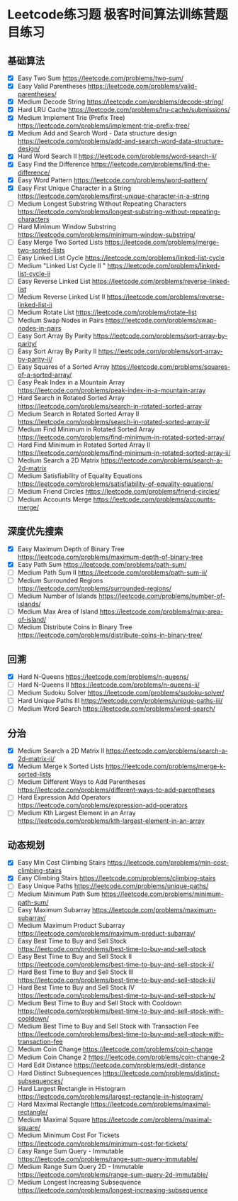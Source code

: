 # Leetcode练习题 极客时间算法训练营题目练习

## 基础算法
- [x] Easy	Two Sum	https://leetcode.com/problems/two-sum/
- [x] Easy	Valid Parentheses	https://leetcode.com/problems/valid-parentheses/
- [x] Medium	Decode String	https://leetcode.com/problems/decode-string/
- [x] Hard	LRU Cache	https://leetcode.com/problems/lru-cache/submissions/
- [x] Medium	Implement Trie (Prefix Tree)	https://leetcode.com/problems/implement-trie-prefix-tree/
- [x] Medium	Add and Search Word - Data structure design	https://leetcode.com/problems/add-and-search-word-data-structure-design/
- [x] Hard	Word Search II	https://leetcode.com/problems/word-search-ii/
- [x] Easy	Find the Difference	https://leetcode.com/problems/find-the-difference/
- [x] Easy	Word Pattern	https://leetcode.com/problems/word-pattern/
- [x] Easy	First Unique Character in a String	https://leetcode.com/problems/first-unique-character-in-a-string
- [ ] Medium	Longest Substring Without Repeating Characters	https://leetcode.com/problems/longest-substring-without-repeating-characters
- [ ] Hard	Minimum Window Substring	https://leetcode.com/problems/minimum-window-substring/
- [ ] Easy	Merge Two Sorted Lists	https://leetcode.com/problems/merge-two-sorted-lists
- [ ] Easy	Linked List Cycle	https://leetcode.com/problems/linked-list-cycle
- [ ] Medium	"Linked List Cycle II	"	https://leetcode.com/problems/linked-list-cycle-ii
- [ ] Easy	Reverse Linked List	https://leetcode.com/problems/reverse-linked-list
- [ ] Medium	Reverse Linked List II	https://leetcode.com/problems/reverse-linked-list-ii
- [ ] Medium	Rotate List	https://leetcode.com/problems/rotate-list
- [ ] Medium	Swap Nodes in Pairs	https://leetcode.com/problems/swap-nodes-in-pairs
- [ ] Easy	Sort Array By Parity	https://leetcode.com/problems/sort-array-by-parity/
- [ ] Easy	Sort Array By Parity II	https://leetcode.com/problems/sort-array-by-parity-ii/
- [ ] Easy	Squares of a Sorted Array	https://leetcode.com/problems/squares-of-a-sorted-array/
- [ ] Easy	Peak Index in a Mountain Array	https://leetcode.com/problems/peak-index-in-a-mountain-array
- [ ] Hard	Search in Rotated Sorted Array	https://leetcode.com/problems/search-in-rotated-sorted-array
- [ ] Medium	Search in Rotated Sorted Array II	https://leetcode.com/problems/search-in-rotated-sorted-array-ii/
- [ ] Medium	Find Minimum in Rotated Sorted Array	https://leetcode.com/problems/find-minimum-in-rotated-sorted-array/
- [ ] Hard	Find Minimum in Rotated Sorted Array II	https://leetcode.com/problems/find-minimum-in-rotated-sorted-array-ii/
- [ ] Medium	Search a 2D Matrix	https://leetcode.com/problems/search-a-2d-matrix
- [ ] Medium	Satisfiability of Equality Equations	https://leetcode.com/problems/satisfiability-of-equality-equations/
- [ ] Medium	Friend Circles	https://leetcode.com/problems/friend-circles/
- [ ] Medium	Accounts Merge	https://leetcode.com/problems/accounts-merge/
## 深度优先搜索
- [x] Easy	Maximum Depth of Binary Tree	https://leetcode.com/problems/maximum-depth-of-binary-tree
- [x] Easy	Path Sum	https://leetcode.com/problems/path-sum/
- [ ] Medium	Path Sum II	https://leetcode.com/problems/path-sum-ii/
- [ ] Medium	Surrounded Regions	https://leetcode.com/problems/surrounded-regions/
- [ ] Medium	Number of Islands	https://leetcode.com/problems/number-of-islands/
- [ ] Medium	Max Area of Island	https://leetcode.com/problems/max-area-of-island/
- [ ] Medium	Distribute Coins in Binary Tree	https://leetcode.com/problems/distribute-coins-in-binary-tree/

## 回溯
- [x] Hard	N-Queens	https://leetcode.com/problems/n-queens/
- [ ] Hard	N-Queens II	https://leetcode.com/problems/n-queens-ii/
- [ ] Medium	Sudoku Solver	https://leetcode.com/problems/sudoku-solver/
- [ ] Hard	Unique Paths III	https://leetcode.com/problems/unique-paths-iii/
- [ ] Medium	Word Search	https://leetcode.com/problems/word-search/

## 分治
- [x] Medium	Search a 2D Matrix II	https://leetcode.com/problems/search-a-2d-matrix-ii/
- [x] Medium	Merge k Sorted Lists	https://leetcode.com/problems/merge-k-sorted-lists
- [ ] Medium	Different Ways to Add Parentheses	https://leetcode.com/problems/different-ways-to-add-parentheses
- [ ] Hard	Expression Add Operators	https://leetcode.com/problems/expression-add-operators
- [ ] Medium	Kth Largest Element in an Array	https://leetcode.com/problems/kth-largest-element-in-an-array

## 动态规划
- [x] Easy	Min Cost Climbing Stairs	https://leetcode.com/problems/min-cost-climbing-stairs
- [x] Easy	Climbing Stairs	https://leetcode.com/problems/climbing-stairs
- [ ] Easy	Unique Paths	https://leetcode.com/problems/unique-paths/
- [ ] Medium	Minimum Path Sum	https://leetcode.com/problems/minimum-path-sum/
- [ ] Easy	Maximum Subarray	https://leetcode.com/problems/maximum-subarray/
- [ ] Medium	Maximum Product Subarray	https://leetcode.com/problems/maximum-product-subarray/
- [ ] Easy	Best Time to Buy and Sell Stock	https://leetcode.com/problems/best-time-to-buy-and-sell-stock
- [ ] Easy	Best Time to Buy and Sell Stock II	https://leetcode.com/problems/best-time-to-buy-and-sell-stock-ii/
- [ ] Hard	Best Time to Buy and Sell Stock III	https://leetcode.com/problems/best-time-to-buy-and-sell-stock-iii/
- [ ] Hard	Best Time to Buy and Sell Stock IV	https://leetcode.com/problems/best-time-to-buy-and-sell-stock-iv/
- [ ] Medium	Best Time to Buy and Sell Stock with Cooldown	https://leetcode.com/problems/best-time-to-buy-and-sell-stock-with-cooldown/
- [ ] Medium	Best Time to Buy and Sell Stock with Transaction Fee	https://leetcode.com/problems/best-time-to-buy-and-sell-stock-with-transaction-fee
- [ ] Medium	Coin Change	https://leetcode.com/problems/coin-change
- [ ] Medium	Coin Change 2	https://leetcode.com/problems/coin-change-2
- [ ] Hard	Edit Distance	https://leetcode.com/problems/edit-distance
- [ ] Hard	Distinct Subsequences	https://leetcode.com/problems/distinct-subsequences/
- [ ] Hard	Largest Rectangle in Histogram	https://leetcode.com/problems/largest-rectangle-in-histogram/
- [ ] Hard	Maximal Rectangle	https://leetcode.com/problems/maximal-rectangle/
- [ ] Medium	Maximal Square	https://leetcode.com/problems/maximal-square/
- [ ] Medium	Minimum Cost For Tickets	https://leetcode.com/problems/minimum-cost-for-tickets/
- [ ] Easy	Range Sum Query - Immutable	https://leetcode.com/problems/range-sum-query-immutable/
- [ ] Medium	Range Sum Query 2D - Immutable	https://leetcode.com/problems/range-sum-query-2d-immutable/
- [ ] Medium	Longest Increasing Subsequence	https://leetcode.com/problems/longest-increasing-subsequence

